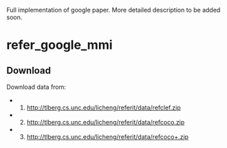 Full implementation of google paper. More detailed description to be added soon.
# refer_google_mmi

## Download
Download data from:
- 1) http://tlberg.cs.unc.edu/licheng/referit/data/refclef.zip
- 2) http://tlberg.cs.unc.edu/licheng/referit/data/refcoco.zip
- 3) http://tlberg.cs.unc.edu/licheng/referit/data/refcoco+.zip